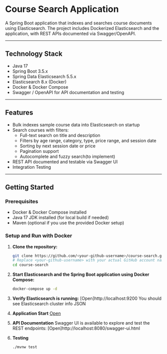 # Course Search Application

A Spring Boot application that indexes and searches course documents using Elasticsearch. The project includes Dockerized Elasticsearch and the application, with REST APIs documented via Swagger/OpenAPI.

---

## Technology Stack

- Java 17
- Spring Boot 3.5.x
- Spring Data Elasticsearch 5.5.x
- Elasticsearch 8.x (Docker)
- Docker & Docker Compose
- Swagger / OpenAPI for API documentation and testing

---

## Features

- Bulk indexes sample course data into Elasticsearch on startup
- Search courses with filters:
  - Full-text search on title and description
  - Filters by age range, category, type, price range, and session date
  - Sorting by next session date or price
  - Pagination support
  - Autocomplete and fuzzy search(to implement)
- REST API documented and testable via Swagger UI
- Integration Testing

---

## Getting Started

### Prerequisites

- Docker & Docker Compose installed
- Java 17 JDK installed (for local build if needed)
- Maven (optional if you use the provided Docker setup)

### Setup and Run with Docker

1. **Clone the repository:**

   ```bash
   git clone https://github.com/<your-github-username>/course-search.git
   # Replace <your-github-username> with your actual GitHub account name
   cd course-search

2. **Start Elasticsearch and the Spring Boot application using Docker Compose:**
   ```bash
   docker-compose up -d

3. **Verify Elasticsearch is running:**
   [Open]http://localhost:9200
   You should see Elasticsearch cluster info JSON

4. **Application Start**
   [Open](http://localhost:8080)


5. **API Documentation**
   Swagger UI is available to explore and test the REST endpoints:
   [Open]http://localhost:8080/swagger-ui.html

6. **Testing**
   ```bash
   ./mvnw test

   
   
